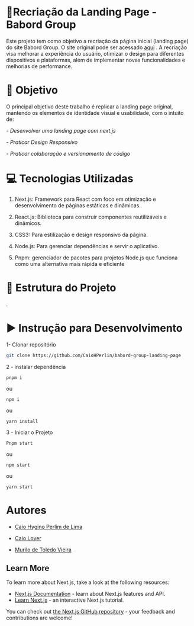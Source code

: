 
# 📑Recriação da Landing Page - Babord Group

Este projeto tem como objetivo a recriação da página inicial (landing page) do site Babord Group. O site original pode ser acessado [aqui](https://babordgroup.com/)
. A recriação visa melhorar a experiência do usuário, otimizar o design para diferentes dispositivos e plataformas, além de implementar novas funcionalidades e melhorias de performance.

#  🎯 Objetivo

O principal objetivo deste trabalho é replicar a landing page original, mantendo os elementos de identidade visual e usabilidade, com o intuito  de:

*- Desenvolver uma landing page com next.js* 

*- Praticar Design Responsivo*

*- Praticar colaboração e versionamento de código* 

# 💻 Tecnologias Utilizadas

1. Next.js: Framework para React com foco em otimização e desenvolvimento de páginas estáticas e dinâmicas.

2. React.js: Biblioteca para construir componentes reutilizáveis e dinâmicos.

3. CSS3: Para estilização e design responsivo da página.

4. Node.js: Para gerenciar dependências e servir o aplicativo.

5. Pnpm: gerenciador de pacotes para projetos Node.js que funciona como uma alternativa mais rápida e eficiente 

#  🏣 Estrutura do Projeto

.


# ▶️ Instrução para Desenvolvimento
1- Clonar repositório
```bash
git clone https://github.com/CaioHPerlin/babord-group-landing-page
```
2 - instalar dependência

 ```
 pnpm i 
 ```
ou
 ```
 npm i
  ```
ou
  ```
  yarn install
  ```
3 - Iniciar o Projeto

```
Pnpm start
```
ou
```
npm start
```
ou
```
yarn start
```

# Autores

- [Caio Hygino Perlim de Lima](https://github.com/CaioHPerlin)

- [Caio Loyer](https://github.com/CaioLoyer)

- [Murilo de Toledo Vieira](https://github.com/Shishura)

## Learn More

To learn more about Next.js, take a look at the following resources:

- [Next.js Documentation](https://nextjs.org/docs) - learn about Next.js features and API.
- [Learn Next.js](https://nextjs.org/learn) - an interactive Next.js tutorial.

You can check out [the Next.js GitHub repository](https://github.com/vercel/next.js) - your feedback and contributions are welcome!


